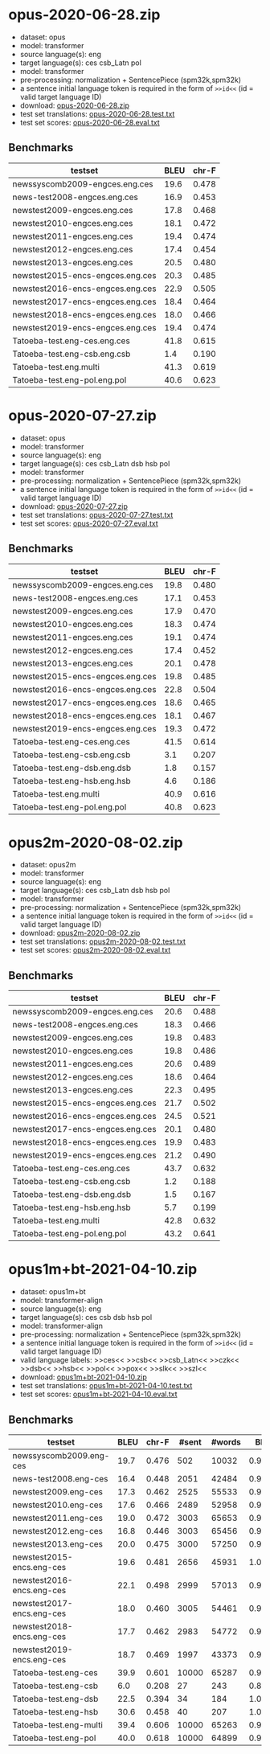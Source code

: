 # opus-2020-06-28.zip

* dataset: opus
* model: transformer
* source language(s): eng
* target language(s): ces csb_Latn pol
* model: transformer
* pre-processing: normalization + SentencePiece (spm32k,spm32k)
* a sentence initial language token is required in the form of `>>id<<` (id = valid target language ID)
* download: [opus-2020-06-28.zip](https://object.pouta.csc.fi/Tatoeba-MT-models/eng-zlw/opus-2020-06-28.zip)
* test set translations: [opus-2020-06-28.test.txt](https://object.pouta.csc.fi/Tatoeba-MT-models/eng-zlw/opus-2020-06-28.test.txt)
* test set scores: [opus-2020-06-28.eval.txt](https://object.pouta.csc.fi/Tatoeba-MT-models/eng-zlw/opus-2020-06-28.eval.txt)

## Benchmarks

| testset               | BLEU  | chr-F |
|-----------------------|-------|-------|
| newssyscomb2009-engces.eng.ces 	| 19.6 	| 0.478 |
| news-test2008-engces.eng.ces 	| 16.9 	| 0.453 |
| newstest2009-engces.eng.ces 	| 17.8 	| 0.468 |
| newstest2010-engces.eng.ces 	| 18.1 	| 0.472 |
| newstest2011-engces.eng.ces 	| 19.4 	| 0.474 |
| newstest2012-engces.eng.ces 	| 17.4 	| 0.454 |
| newstest2013-engces.eng.ces 	| 20.5 	| 0.480 |
| newstest2015-encs-engces.eng.ces 	| 20.3 	| 0.485 |
| newstest2016-encs-engces.eng.ces 	| 22.9 	| 0.505 |
| newstest2017-encs-engces.eng.ces 	| 18.4 	| 0.464 |
| newstest2018-encs-engces.eng.ces 	| 18.0 	| 0.466 |
| newstest2019-encs-engces.eng.ces 	| 19.4 	| 0.474 |
| Tatoeba-test.eng-ces.eng.ces 	| 41.8 	| 0.615 |
| Tatoeba-test.eng-csb.eng.csb 	| 1.4 	| 0.190 |
| Tatoeba-test.eng.multi 	| 41.3 	| 0.619 |
| Tatoeba-test.eng-pol.eng.pol 	| 40.6 	| 0.623 |


# opus-2020-07-27.zip

* dataset: opus
* model: transformer
* source language(s): eng
* target language(s): ces csb_Latn dsb hsb pol
* model: transformer
* pre-processing: normalization + SentencePiece (spm32k,spm32k)
* a sentence initial language token is required in the form of `>>id<<` (id = valid target language ID)
* download: [opus-2020-07-27.zip](https://object.pouta.csc.fi/Tatoeba-MT-models/eng-zlw/opus-2020-07-27.zip)
* test set translations: [opus-2020-07-27.test.txt](https://object.pouta.csc.fi/Tatoeba-MT-models/eng-zlw/opus-2020-07-27.test.txt)
* test set scores: [opus-2020-07-27.eval.txt](https://object.pouta.csc.fi/Tatoeba-MT-models/eng-zlw/opus-2020-07-27.eval.txt)

## Benchmarks

| testset               | BLEU  | chr-F |
|-----------------------|-------|-------|
| newssyscomb2009-engces.eng.ces 	| 19.8 	| 0.480 |
| news-test2008-engces.eng.ces 	| 17.1 	| 0.453 |
| newstest2009-engces.eng.ces 	| 17.9 	| 0.470 |
| newstest2010-engces.eng.ces 	| 18.3 	| 0.474 |
| newstest2011-engces.eng.ces 	| 19.1 	| 0.474 |
| newstest2012-engces.eng.ces 	| 17.4 	| 0.452 |
| newstest2013-engces.eng.ces 	| 20.1 	| 0.478 |
| newstest2015-encs-engces.eng.ces 	| 19.8 	| 0.485 |
| newstest2016-encs-engces.eng.ces 	| 22.8 	| 0.504 |
| newstest2017-encs-engces.eng.ces 	| 18.6 	| 0.465 |
| newstest2018-encs-engces.eng.ces 	| 18.1 	| 0.467 |
| newstest2019-encs-engces.eng.ces 	| 19.3 	| 0.472 |
| Tatoeba-test.eng-ces.eng.ces 	| 41.5 	| 0.614 |
| Tatoeba-test.eng-csb.eng.csb 	| 3.1 	| 0.207 |
| Tatoeba-test.eng-dsb.eng.dsb 	| 1.8 	| 0.157 |
| Tatoeba-test.eng-hsb.eng.hsb 	| 4.6 	| 0.186 |
| Tatoeba-test.eng.multi 	| 40.9 	| 0.616 |
| Tatoeba-test.eng-pol.eng.pol 	| 40.8 	| 0.623 |


# opus2m-2020-08-02.zip

* dataset: opus2m
* model: transformer
* source language(s): eng
* target language(s): ces csb_Latn dsb hsb pol
* model: transformer
* pre-processing: normalization + SentencePiece (spm32k,spm32k)
* a sentence initial language token is required in the form of `>>id<<` (id = valid target language ID)
* download: [opus2m-2020-08-02.zip](https://object.pouta.csc.fi/Tatoeba-MT-models/eng-zlw/opus2m-2020-08-02.zip)
* test set translations: [opus2m-2020-08-02.test.txt](https://object.pouta.csc.fi/Tatoeba-MT-models/eng-zlw/opus2m-2020-08-02.test.txt)
* test set scores: [opus2m-2020-08-02.eval.txt](https://object.pouta.csc.fi/Tatoeba-MT-models/eng-zlw/opus2m-2020-08-02.eval.txt)

## Benchmarks

| testset               | BLEU  | chr-F |
|-----------------------|-------|-------|
| newssyscomb2009-engces.eng.ces 	| 20.6 	| 0.488 |
| news-test2008-engces.eng.ces 	| 18.3 	| 0.466 |
| newstest2009-engces.eng.ces 	| 19.8 	| 0.483 |
| newstest2010-engces.eng.ces 	| 19.8 	| 0.486 |
| newstest2011-engces.eng.ces 	| 20.6 	| 0.489 |
| newstest2012-engces.eng.ces 	| 18.6 	| 0.464 |
| newstest2013-engces.eng.ces 	| 22.3 	| 0.495 |
| newstest2015-encs-engces.eng.ces 	| 21.7 	| 0.502 |
| newstest2016-encs-engces.eng.ces 	| 24.5 	| 0.521 |
| newstest2017-encs-engces.eng.ces 	| 20.1 	| 0.480 |
| newstest2018-encs-engces.eng.ces 	| 19.9 	| 0.483 |
| newstest2019-encs-engces.eng.ces 	| 21.2 	| 0.490 |
| Tatoeba-test.eng-ces.eng.ces 	| 43.7 	| 0.632 |
| Tatoeba-test.eng-csb.eng.csb 	| 1.2 	| 0.188 |
| Tatoeba-test.eng-dsb.eng.dsb 	| 1.5 	| 0.167 |
| Tatoeba-test.eng-hsb.eng.hsb 	| 5.7 	| 0.199 |
| Tatoeba-test.eng.multi 	| 42.8 	| 0.632 |
| Tatoeba-test.eng-pol.eng.pol 	| 43.2 	| 0.641 |


# opus1m+bt-2021-04-10.zip

* dataset: opus1m+bt
* model: transformer-align
* source language(s): eng
* target language(s): ces csb dsb hsb pol
* model: transformer-align
* pre-processing: normalization + SentencePiece (spm32k,spm32k)
* a sentence initial language token is required in the form of `>>id<<` (id = valid target language ID)
* valid language labels: >>ces<< >>csb<< >>csb_Latn<< >>czk<< >>dsb<< >>hsb<< >>pol<< >>pox<< >>slk<< >>szl<<
* download: [opus1m+bt-2021-04-10.zip](https://object.pouta.csc.fi/Tatoeba-MT-models/eng-zlw/opus1m+bt-2021-04-10.zip)
* test set translations: [opus1m+bt-2021-04-10.test.txt](https://object.pouta.csc.fi/Tatoeba-MT-models/eng-zlw/opus1m+bt-2021-04-10.test.txt)
* test set scores: [opus1m+bt-2021-04-10.eval.txt](https://object.pouta.csc.fi/Tatoeba-MT-models/eng-zlw/opus1m+bt-2021-04-10.eval.txt)

## Benchmarks

| testset | BLEU  | chr-F | #sent | #words | BP |
|---------|-------|-------|-------|--------|----|
| newssyscomb2009.eng-ces 	| 19.7 	| 0.476 	| 502 	| 10032 	| 0.976 |
| news-test2008.eng-ces 	| 16.4 	| 0.448 	| 2051 	| 42484 	| 0.978 |
| newstest2009.eng-ces 	| 17.3 	| 0.462 	| 2525 	| 55533 	| 0.981 |
| newstest2010.eng-ces 	| 17.6 	| 0.466 	| 2489 	| 52958 	| 0.979 |
| newstest2011.eng-ces 	| 19.0 	| 0.472 	| 3003 	| 65653 	| 0.950 |
| newstest2012.eng-ces 	| 16.8 	| 0.446 	| 3003 	| 65456 	| 0.934 |
| newstest2013.eng-ces 	| 20.0 	| 0.475 	| 3000 	| 57250 	| 0.955 |
| newstest2015-encs.eng-ces 	| 19.6 	| 0.481 	| 2656 	| 45931 	| 1.000 |
| newstest2016-encs.eng-ces 	| 22.1 	| 0.498 	| 2999 	| 57013 	| 0.985 |
| newstest2017-encs.eng-ces 	| 18.0 	| 0.460 	| 3005 	| 54461 	| 0.970 |
| newstest2018-encs.eng-ces 	| 17.7 	| 0.462 	| 2983 	| 54772 	| 0.992 |
| newstest2019-encs.eng-ces 	| 18.7 	| 0.469 	| 1997 	| 43373 	| 0.971 |
| Tatoeba-test.eng-ces 	| 39.9 	| 0.601 	| 10000 	| 65287 	| 0.983 |
| Tatoeba-test.eng-csb 	| 6.0 	| 0.208 	| 27 	| 243 	| 0.811 |
| Tatoeba-test.eng-dsb 	| 22.5 	| 0.394 	| 34 	| 184 	| 1.000 |
| Tatoeba-test.eng-hsb 	| 30.6 	| 0.458 	| 40 	| 207 	| 1.000 |
| Tatoeba-test.eng-multi 	| 39.4 	| 0.606 	| 10000 	| 65263 	| 0.970 |
| Tatoeba-test.eng-pol 	| 40.0 	| 0.618 	| 10000 	| 64899 	| 0.959 |

